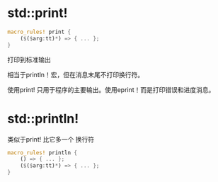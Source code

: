# std::print!

```rust
macro_rules! print {
    ($($arg:tt)*) => { ... };
}
```

打印到标准输出

相当于println！宏，但在消息末尾不打印换行符。

使用print! 只用于程序的主要输出。使用eprint！而是打印错误和进度消息。

# std::println!

类似于print!   比它多一个 换行符

```rust
macro_rules! println {
    () => { ... };
    ($($arg:tt)*) => { ... };
}
```

